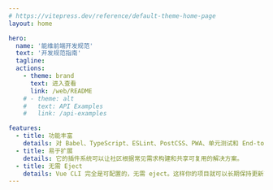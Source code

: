 ```yaml
---
# https://vitepress.dev/reference/default-theme-home-page
layout: home

hero:
  name: '能维前端开发规范'
  text: '开发规范指南'
  tagline:
  actions:
    - theme: brand
      text: 进入查看
      link: /web/README
    # - theme: alt
    #   text: API Examples
    #   link: /api-examples

features:
  - title: 功能丰富
    details: 对 Babel、TypeScript、ESLint、PostCSS、PWA、单元测试和 End-to-end 测试提供开箱即用的支持。
  - title: 易于扩展
    details: 它的插件系统可以让社区根据常见需求构建和共享可复用的解决方案。
  - title: 无需 Eject
    details: Vue CLI 完全是可配置的，无需 eject。这样你的项目就可以长期保持更新了。
---
```

